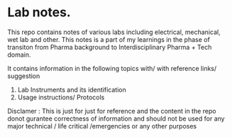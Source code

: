 # Lab notes.
This repo contains notes of various labs including electrical, mechanical, wet lab and other. This notes is a part of my learnings in the phase of transiton from Pharma background to Interdisciplinary Pharma + Tech domain.

It contains information in the following topics with/ with reference links/ suggestion

1) Lab Instruments and its identification
2) Usage instructions/ Protocols

Disclamer :
This is just for just for reference and the content in the repo donot gurantee correctness of information and should not be used for any major technical / life critical /emergencies or any other purposes
